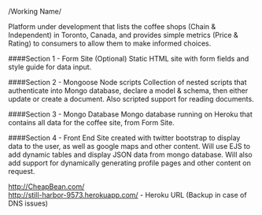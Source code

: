 /Working Name/

Platform under development that lists the coffee shops (Chain & Independent) in Toronto, Canada, and provides simple metrics (Price & Rating) to consumers to allow them to make informed choices.

                                      
####Section 1 - Form Site (Optional)
Static HTML site with form fields and style guide for data input.

####Section 2 - Mongoose Node scripts
Collection of nested scripts that authenticate into Mongo database, declare a model & schema, then either update or create a document. Also scripted support for reading documents. 

####Section 3 - Mongo Database
Mongo database running on Heroku that contains all data for the coffee site, from Form Site.

####Section 4 - Front End
Site created with twitter bootstrap to display data to the user, as well as google maps and other content. Will use EJS to add dynamic tables and display JSON data from mongo database. Will also add support for dynamically generating profile pages and other content on request.

http://CheapBean.com/                                                                         
http://still-harbor-9573.herokuapp.com/ - Heroku URL (Backup in case of DNS issues)
